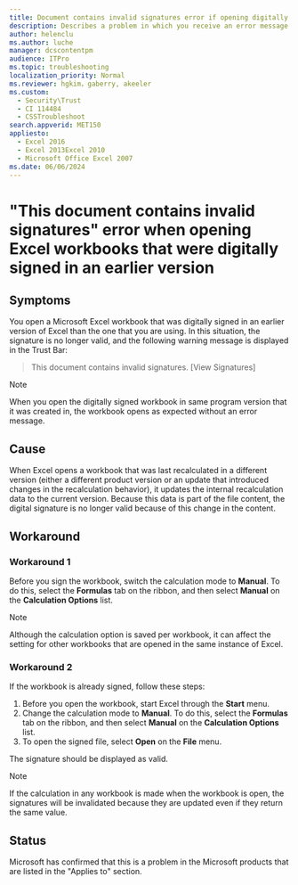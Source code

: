 ```yaml
---
title: Document contains invalid signatures error if opening digitally signed in newer version Excel file
description: Describes a problem in which you receive an error message when you open an Excel 2007 digitally signed workbook in Excel 2010. Provides a workaround for this problem.
author: helenclu
ms.author: luche
manager: dcscontentpm
audience: ITPro
ms.topic: troubleshooting
localization_priority: Normal
ms.reviewer: hgkim，gaberry, akeeler
ms.custom: 
  - Security\Trust
  - CI 114484
  - CSSTroubleshoot
search.appverid: MET150
appliesto: 
  - Excel 2016
  - Excel 2013Excel 2010
  - Microsoft Office Excel 2007
ms.date: 06/06/2024
---
```


# "This document contains invalid signatures" error when opening Excel workbooks that were digitally signed in an earlier version

## Symptoms

You open a Microsoft Excel workbook that was digitally signed in an earlier version of Excel than the one that you are using. In this situation, the signature is no longer valid, and the following warning message is displayed in the Trust Bar:

> This document contains invalid signatures. [View Signatures]

> [!NOTE]
> When you open the digitally signed workbook in same program version that it was created in, the workbook opens as expected without an error message.

## Cause

When Excel opens a workbook that was last recalculated in a different version (either a different product version or an update that introduced changes in the recalculation behavior), it updates the internal recalculation data to the current version. Because this data is part of the file content, the digital signature is no longer valid because of this change in the content.

## Workaround

### Workaround 1

Before you sign the workbook, switch the calculation mode to **Manual**. To do this, select the **Formulas** tab on the ribbon, and then select **Manual** on the **Calculation Options** list.

> [!NOTE]
> Although the calculation option is saved per workbook, it can affect the setting for other workbooks that are opened in the same instance of Excel.

### Workaround 2

If the workbook is already signed, follow these steps:

1. Before you open the workbook, start Excel through the **Start** menu.
2. Change the calculation mode to **Manual**. To do this, select the **Formulas** tab on the ribbon, and then select **Manual** on the **Calculation Options** list.
3. To open the signed file, select **Open** on the **File** menu.

The signature should be displayed as valid.

> [!NOTE]
> If the calculation in any workbook is made when the workbook is open, the signatures will be invalidated because they are updated even if they return the same value.

## Status

Microsoft has confirmed that this is a problem in the Microsoft products that are listed in the "Applies to" section.
